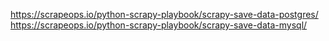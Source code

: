 https://scrapeops.io/python-scrapy-playbook/scrapy-save-data-postgres/
<br/>
https://scrapeops.io/python-scrapy-playbook/scrapy-save-data-mysql/
